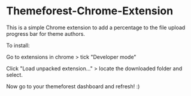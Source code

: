 Themeforest-Chrome-Extension
============================

This is a simple Chrome extension to add a percentage to the file upload progress bar for theme authors. 

To install:

Go to extensions in chrome > tick "Developer mode"

Click "Load unpacked extension..." > locate the downloaded folder and select.

Now go to your themeforest dashboard and refresh! :)

